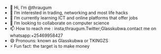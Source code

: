 - 👋 Hi, I’m @thraugum
- 👀 I’m interested in trading, networking and most life hacks
- 🌱 I’m currently learning ICT and online platforms that offer jobs
- 💞️ I’m looking to collaborate on computer science
- 📫 How to reach me : insta;thraugum.Twitter;Glasskubwa.contact me on whatsapp:+25469958427
- 😄 Pronouns: known as Glasskubwa or TKINGZS
- ⚡ Fun fact: the target is to make money

<!---
thraugum/thraugum is a ✨ special ✨ repository because its `README.md` (this file) appears on your GitHub profile.
You can click the Preview link to take a look at your changes.
--->
